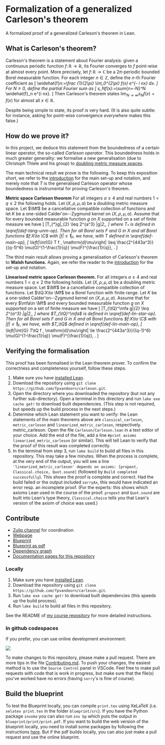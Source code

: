 # Formalization of a generalized Carleson's theorem
A formalized proof of a generalized Carleson's theorem in Lean.

## What is Carleson's theorem?

Carleson's theorem is a statement about Fourier analysis: given a continuous periodic function $f\colon ℝ → ℝ$, its Fourier converges to $f$ point-wise at almost every point.
More precisely, let $f\colon\mathbb{R} → \mathbb{C}$ be a $2\pi$-periodic bounded Borel measurable function.
For each integer $n\in\mathbb{Z}$, define the $n$-th Fourier coefficient as
\[ \widehat{f}_n:=\frac {1}{2\pi} \int_0^{2\pi} f(x) e^{- i nx} dx. \]
For $N\geq 0$, define the partial Fourier sum as
\[ s_Nf(x):=\sum_{n=-N}^N \widehat{f}_n e^{i nx}. \]
Then Carleson's theorem states $\lim_{N\to\infty} s_N f(x) = f(x)$ for almost all $x\in\mathbb{R}$.

Despite being simple to state, its proof is very hard. (It is also quite subtle: for instance, asking for point-wise convergence *everywhere* makes this false.)

## How do we prove it?

In this project, we deduce this statement from the boundedness of a certain linear operator, the so-called *Carleson operator*.
This boundedness holds in much greater generality: we formalise a new generalisation (due to Christoph Thiele and his group) to [doubling metric measure spaces](https://florisvandoorn.com/carleson/docs/Carleson/ToMathlib/DoublingMeasure.html#MeasureTheory.DoublingMeasure).

The main technical result we prove is the following.
To keep this exposition short, we refer to the [introduction](https://florisvandoorn.com/carleson/blueprint/sect0001.html) for the main set-up and notation, and merely note that $T$ is the generalised Carleson operator whose boundedness is instrumental for proving Carleson's theorem.

**Metric space Carleson theorem**
For all integers $a \ge 4$ and real numbers $1<q\le 2$ the following holds.
Let $(X,\rho,\mu,a)$ be a doubling metric measure space.
Let $\Mf$ be a cancellative compatible collection of functions and let $K$ be a one-sided Calder\'on--Zygmund kernel on $(X,\rho,\mu,a)$. Assume that for every bounded measurable function $g$ on $X$ supported on a set of finite measure we have
\[ \|T_{*}g\|_{2} \leq 2^{a^3} \|g\|_2\,, \]
where $T_{*}$ is defined in \eqref{def-tang-unm-op}.
Then for all Borel sets $F$ and $G$ in $X$ and all Borel functions $f:X\to \C$ with $|f|\le \mathbf{1}_F$, we have, with $T$ defined in \eqref{def-main-op},
\[ \left|\int_{G} T f \, \mathrm{d}\mu\right| \leq \frac{2^{443a^3}}{(q-1)^6} \mu(G)^{1-\frac{1}{q}} \mu(F)^{\frac{1}{q}}\, . \]

The third main result allows proving a generalisation of Carleson's theorem to **Walsh functions.**
Again, we refer the reader to the [introduction](https://florisvandoorn.com/carleson/blueprint/sect0001.html) for the set-up and notation.

**Linearised metric space Carleson theorem.**
For all integers $a \ge 4$ and real numbers $1<q\le 2$ the following holds.
Let $(X,\rho,\mu,a)$ be a doubling metric measure space. Let $\Mf$ be a cancellative compatible collection of functions.
Let $\tQ:X\to \Mf$ be a Borel function with finite range.
Let $K$ be a one-sided Calder\'on--Zygmund kernel on $(X,\rho,\mu,a)$. Assume that for every $\mfa\in \Mf$ and every bounded measurable function $g$ on $X$ supported on a set of finite measure we have
\[ \|T_{\tQ}^\mfa g\|_{2} \leq 2^{a^3} \|g\|_2\,, \]
where $T_{\tQ}^\mfa$ is defined in \eqref{def-lin-star-op}.
Then for all Borel sets $F$ and $G$ in $X$ and all Borel functions $f:X\to \C$ with $|f|\le \mathbf{1}_F$, we have, with $T_\tQ$ defined in \eqref{def-lin-main-op},
\[ \left|\int_{G} T_\tQ f \, \mathrm{d}\mu\right| \le \frac{2^{443a^3}}{(q-1)^6} \mu(G)^{1-\frac{1}{q}} \mu(F)^{\frac{1}{q}}\, . \]

## Verifying the formalisation

This proof has been formalised in the Lean theorem prover. To confirm the correctness and completeness yourself, follow these steps.
1. Make sure you have [installed Lean](https://leanprover-community.github.io/get_started.html).
2. Download the repository using `git clone https://github.com/fpvandoorn/carleson.git`.
3. Open the directory where you downloaded the repository (but not any further sub-directory). Open a terminal in this directory and run `lake exe cache get!` to download built dependencies. (This step is not required, but speeds up the build process in the next steps.)
4. Determine which Lean statement you want to verify: the Lean statements of the main theorems above are `classical_carleson`, `metric_carleson` and `linearized_metric_carleson`, respectively.
metric_carleson. Open the file `Carleson/Carleson.lean` in a text editor of your choice. Add the end of the file, add a line `#print axioms linearized_metric_carleson` (or similar). This will tell Lean to verify that the proof of this result was completed correctly.
5. In the terminal from step 3, run `lake build` to build all files in this repository. This may take a few minutes.
When the process is complete, at the very end of the output, you will see a line `'linearized_metric_carleson' depends on axioms: [propext, Classical.choice, Quot.sound]` (followed by `Build completed successfully`).
This shows the proof is complete and correct. Had the build failed or the output included `sorryAx`, this would have indicated an error resp. an incomplete proof.
(For the experts: this shows which axioms Lean used in the course of the proof. `propext` and `Quot.sound` are built into Lean's type theory, `Classical.choice` tells you that Lean's version of the axiom of choice was used.)

## Contribute

* [Zulip channel](https://leanprover.zulipchat.com/#narrow/stream/442935-Carleson) for coordination
* [Webpage](https://florisvandoorn.com/carleson/)
* [Blueprint](https://florisvandoorn.com/carleson/blueprint/)
* [Blueprint as pdf](https://florisvandoorn.com/carleson/blueprint.pdf)
* [Dependency graph](https://florisvandoorn.com/carleson/blueprint/dep_graph_document.html)
* [Documentation pages for this repository](https://florisvandoorn.com/carleson/docs/)

### Locally

1. Make sure you have [installed Lean](https://leanprover-community.github.io/get_started.html).
2. Download the repository using `git clone https://github.com/fpvandoorn/carleson.git`.
3. Run `lake exe cache get!` to download built dependencies (this speeds up the build process).
4. Run `lake build` to build all files in this repository.

See the README of [my course repository](https://github.com/fpvandoorn/LeanCourse23) for more detailed instructions.

### In github codespaces

If you prefer, you can use online development environment:

<a href="https://codespaces.new/fpvandoorn/carleson"><img src="https://github.com/codespaces/badge.svg"/></a>

To make changes to this repository, please make a pull request. There are more tips in the file [Contributing.md](https://github.com/fpvandoorn/carleson/blob/master/CONTRIBUTING.md). To push your changes, the easiest method is to use the `Source Control` panel in VSCode.
Feel free to make pull requests with code that is work in progress, but make sure that the file(s)
you've worked have no errors (having `sorry`'s is fine of course).

## Build the blueprint

To test the Blueprint locally, you can compile `print.tex` using XeLaTeX (i.e. `xelatex print.tex` in the folder `blueprint/src`). If you have the Python package `invoke` you can also run `inv bp` which puts the output in `blueprint/print/print.pdf`.
If you want to build the web version of the blueprint locally, you need to install some packages by following the instructions [here](https://pypi.org/project/leanblueprint/). But if the pdf builds locally, you can also just make a pull request and use the online blueprint.
